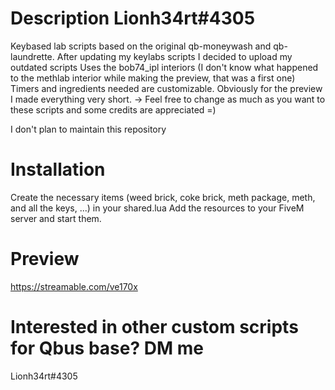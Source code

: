 # Description Lionh34rt#4305
Keybased lab scripts based on the original qb-moneywash and qb-laundrette.
After updating my keylabs scripts I decided to upload my outdated scripts
Uses the bob74_ipl interiors (I don't know what happened to the methlab interior while making the preview, that was a first one)
Timers and ingredients needed are customizable. Obviously for the preview I made everything very short.
-> Feel free to change as much as you want to these scripts and some credits are appreciated =)

I don't plan to maintain this repository

# Installation
Create the necessary items (weed brick, coke brick, meth package, meth, and all the keys, ...) in your shared.lua
Add the resources to your FiveM server and start them.

# Preview
https://streamable.com/ve170x

# Interested in other custom scripts for Qbus base? DM me
Lionh34rt#4305
